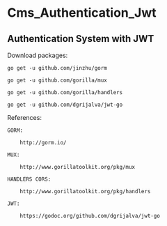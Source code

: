 # Cms_Authentication_Jwt

<h2> Authentication System with JWT </h2>


Download packages:

    go get -u github.com/jinzhu/gorm

    go get -u github.com/gorilla/mux

    go get -u github.com/gorilla/handlers

    go get -u github.com/dgrijalva/jwt-go



References:
    
    GORM:
    
        http://gorm.io/

    MUX:

        http://www.gorillatoolkit.org/pkg/mux

    HANDLERS CORS:

        http://www.gorillatoolkit.org/pkg/handlers

    JWT:

        https://godoc.org/github.com/dgrijalva/jwt-go

